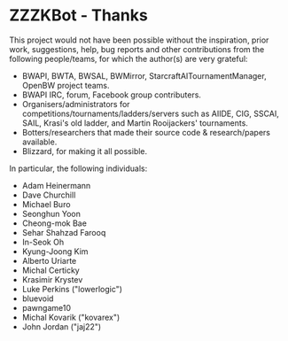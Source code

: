 # ZZZKBot - Thanks

This project would not have been possible without the inspiration, prior work, suggestions, help, bug reports and other contributions from the following people/teams, for which the author(s) are very grateful:

* BWAPI, BWTA, BWSAL, BWMirror, StarcraftAITournamentManager, OpenBW project teams.
* BWAPI IRC, forum, Facebook group contributers.
* Organisers/administrators for competitions/tournaments/ladders/servers such as AIIDE, CIG, SSCAI, SAIL, Krasi's old ladder, and Martin Rooijackers' tournaments.
* Botters/researchers that made their source code & research/papers available.
* Blizzard, for making it all possible.

In particular, the following individuals:

* Adam Heinermann
* Dave Churchill
* Michael Buro
* Seonghun Yoon
* Cheong-mok Bae 
* Sehar Shahzad Farooq
* In-Seok Oh
* Kyung-Joong Kim
* Alberto Uriarte
* Michal Certicky
* Krasimir Krystev
* Luke Perkins ("lowerlogic")
* bluevoid
* pawngame10
* Michal Kovarik ("kovarex")
* John Jordan ("jaj22")